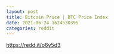 ```yaml
--- 
layout: post 
title: Bitcoin Price | BTC Price Index 
date: 2021-06-24 1624530395 
categories: reddit 
--- 
```

https://redd.it/o6y5d3
